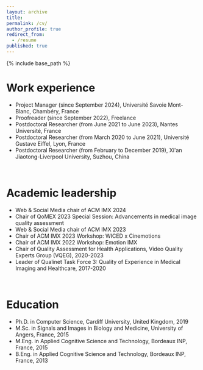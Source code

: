```yaml
---
layout: archive
title:
permalink: /cv/
author_profile: true
redirect_from:
  - /resume
published: true
---
```

{% include base_path %}


Work experience
======
* Project Manager (since September 2024), Université Savoie Mont-Blanc, Chambéry, France
* Proofreader (since September 2022), Freelance
* Postdoctoral Researcher (from June 2021 to June 2023), Nantes Université, France
* Postdoctoral Researcher (from March 2020 to June 2021), Université Gustave Eiffel, Lyon, France
* Postdoctoral Researcher (from February to December 2019), Xi'an Jiaotong-Liverpool University, Suzhou, China 
<br />

Academic leadership
======
* Web & Social Media chair of ACM IMX 2024
* Chair of QoMEX 2023 Special Session: Advancements in medical image quality assessment
* Web & Social Media chair of ACM IMX 2023
* Chair of ACM IMX 2023 Workshop: WICED x Cinemotions
* Chair of ACM IMX 2022 Workshop: Emotion IMX
* Chair of Quality Assessment for Health Applications, Video Quality Experts Group (VQEG), 2020-2023
* Leader of Qualinet Task Force 3: Quality of Experience in Medical Imaging and Healthcare, 2017-2020
<br />

Education
======
* Ph.D. in Computer Science, Cardiff University, United Kingdom, 2019
* M.Sc. in Signals and Images in Biology and Medicine, University of Angers, France, 2015
* M.Eng. in Applied Cognitive Science and Technology, Bordeaux INP, France, 2015
* B.Eng. in Applied Cognitive Science and Technology, Bordeaux INP, France, 2013
